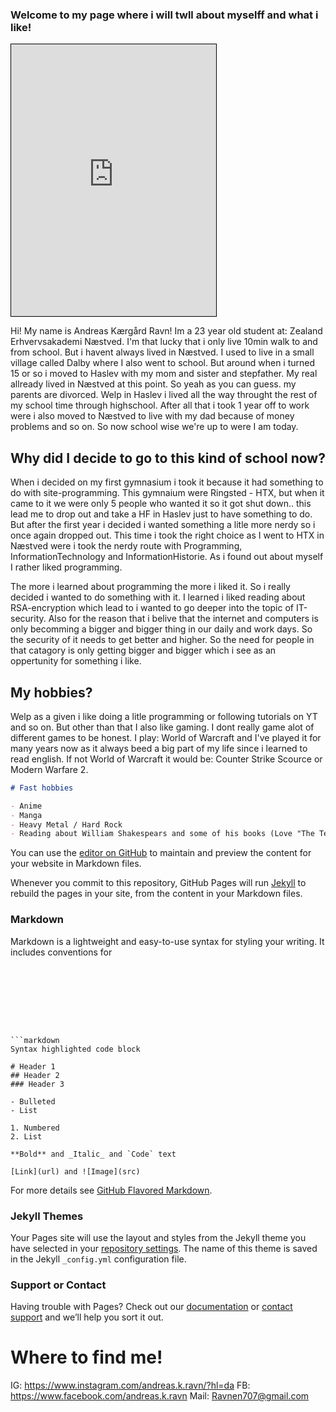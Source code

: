### Welcome to my page where i will twll about myselff and what i like!

<iframe src="https://scontent-cph2-1.xx.fbcdn.net/v/t1.0-9/28379485_1814160508628225_7888722495937467992_n.jpg?_nc_cat=104&_nc_sid=85a577&_nc_ohc=WvftE6H1RZMAX8xhlbD&_nc_ht=scontent-cph2-1.xx&oh=e694afd9c4bb6b096c7422e5a593a659&oe=5F7F35CB" width="65%" height="435" style="border:1px solid black;">
</iframe>

Hi! My name is Andreas Kærgård Ravn! Im a 23 year old student at: Zealand Erhvervsakademi Næstved.
I'm that lucky that i only live 10min walk to and from school.
But i havent always lived in Næstved. I used to live in a small village called Dalby where I also went to school. But around when i turned 15 or so i moved to Haslev with my mom and sister and stepfather. My real allready lived in Næstved at this point. So yeah as you can guess. my parents are divorced. Welp in Haslev i lived all the way throught the rest of my school time through highschool. 
After all that i took 1 year off to work were i also moved to Næstved to live with my dad because of money problems and so on. So now school wise we're up to were I am today.

## Why did I decide to go to this kind of school now?

When i decided on my first gymnasium i took it because it had something to do with site-programming. This gymnaium were Ringsted - HTX, but when it came to it we were only 5 people who wanted it so it got shut down.. this lead me to drop out and take a HF in Haslev just to have something to do. But after the first year i decided i wanted something a litle more nerdy so i once again dropped out. This time i took the right choice as I went to HTX in Næstved were i took the nerdy route with Programming, InformationTechnology and InformationHistorie. As i found out about myself I rather liked programming. 

The more i learned about programming the more i liked it. So i really decided i wanted to do something with it. I learned i liked reading about RSA-encryption which lead to i wanted to go deeper into the topic of IT-security. Also for the reason that i belive that the internet and computers is only becomming a bigger and bigger thing in our daily and work days. So the security of it needs to get better and higher. So the need for people in that catagory is only getting bigger and bigger which i see as an oppertunity for something i like. 

## My hobbies? 

Welp as a given i like doing a litle programming or following tutorials on YT and so on. But other than that I also like gaming. I dont really game alot of different games to be honest. I play: World of Warcraft and I've played it for many years now as it always beed a big part of my life since i learned to read english. If not World of Warcraft it would be: Counter Strike Scource or Modern Warfare 2.

``` markdown
# Fast hobbies

- Anime
- Manga
- Heavy Metal / Hard Rock
- Reading about William Shakespears and some of his books (Love "The Tempest")


```


You can use the [editor on GitHub](https://github.com/Ravnen707/Ravnen707.github.io/edit/master/index.md) to maintain and preview the content for your website in Markdown files.

Whenever you commit to this repository, GitHub Pages will run [Jekyll](https://jekyllrb.com/) to rebuild the pages in your site, from the content in your Markdown files.

### Markdown

Markdown is a lightweight and easy-to-use syntax for styling your writing. It includes conventions for

```








```markdown
Syntax highlighted code block

# Header 1
## Header 2
### Header 3

- Bulleted
- List

1. Numbered
2. List

**Bold** and _Italic_ and `Code` text

[Link](url) and ![Image](src)
```

For more details see [GitHub Flavored Markdown](https://guides.github.com/features/mastering-markdown/).

### Jekyll Themes

Your Pages site will use the layout and styles from the Jekyll theme you have selected in your [repository settings](https://github.com/Ravnen707/Ravnen707.github.io/settings). The name of this theme is saved in the Jekyll `_config.yml` configuration file.

### Support or Contact

Having trouble with Pages? Check out our [documentation](https://docs.github.com/categories/github-pages-basics/) or [contact support](https://github.com/contact) and we’ll help you sort it out.

# Where to find me!
IG: https://www.instagram.com/andreas.k.ravn/?hl=da
FB: https://www.facebook.com/andreas.k.ravn
Mail: Ravnen707@gmail.com

